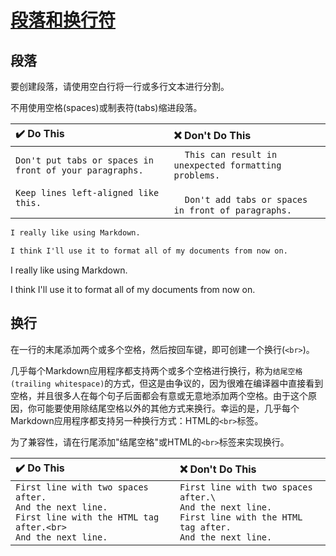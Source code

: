 # [段落和换行符](https://daringfireball.net/projects/markdown/syntax#p)

## 段落

要创建段落，请使用空白行将一行或多行文本进行分割。

不用使用空格(spaces)或制表符(tabs)缩进段落。

|:heavy_check_mark: Do This|:x: Don't Do This|
|:-|:-|
|`Don't put tabs or spaces in front of your paragraphs.`<br><br>`Keep lines left-aligned like this.`|&nbsp;&nbsp;&nbsp;&nbsp;`This can result in unexpected formatting problems.`<br><br>&nbsp;&nbsp;&nbsp;&nbsp;`Don't add tabs or spaces in front of paragraphs.`|

```markdown
I really like using Markdown.

I think I'll use it to format all of my documents from now on.
```

I really like using Markdown.

I think I'll use it to format all of my documents from now on.

## 换行

在一行的末尾添加两个或多个空格，然后按回车键，即可创建一个换行(`<br>`)。

几乎每个Markdown应用程序都支持两个或多个空格进行换行，称为`结尾空格(trailing whitespace)`的方式，但这是由争议的，因为很难在编译器中直接看到空格，并且很多人在每个句子后面都会有意或无意地添加两个空格。由于这个原因，你可能要使用除结尾空格以外的其他方式来换行。幸运的是，几乎每个Markdown应用程序都支持另一种换行方式：HTML的`<br>`标签。

为了兼容性，请在行尾添加"结尾空格"或HTML的`<br>`标签来实现换行。

|:heavy_check_mark: Do This|:x: Don't Do This|
|:-|:-|
|`First line with two spaces after.`<br>`And the next line.`<br>`First line with the HTML tag after.<br>`<br>`And the next line.`|`First line with two spaces after.\`<br>`And the next line.`<br>`First line with the HTML tag after.`<br>`And the next line.`|
